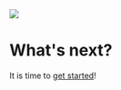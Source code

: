 <img src="../_images/infographic.png">

# What's next?

It is time to [get started](/getting-started.md)!
